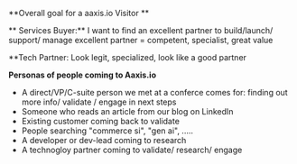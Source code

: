 **Overall goal for a aaxis.io Visitor 
**

** Services Buyer:**
I want to find an excellent partner to build/launch/ support/ manage
excellent partner = competent, specialist, great value

**Tech Partner: Look legit, specialized, look like a good partner







**Personas of people coming to Aaxis.io**
- A direct/VP/C-suite person we met at a conferce comes for: finding out more info/ validate / engage in next steps
- Someone who reads an article from our blog on LinkedIn
- Existing customer coming back to validate
- People searching "commerce si", "gen ai", .....
- A developer or dev-lead coming to research
- A technogloy partner coming to validate/ research/ engage